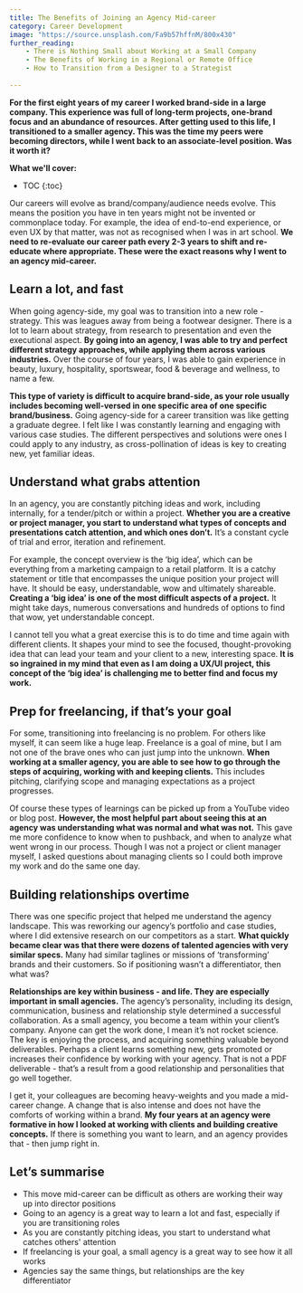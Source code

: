 ```yaml
---
title: The Benefits of Joining an Agency Mid-career
category: Career Development
image: "https://source.unsplash.com/Fa9b57hffnM/800x430"
further_reading:
    - There is Nothing Small about Working at a Small Company
    - The Benefits of Working in a Regional or Remote Office
    - How to Transition from a Designer to a Strategist
    
---
```


**For the first eight years of my career I worked brand-side in a large company. This experience was full of long-term projects, one-brand focus and an abundance of resources. After getting used to this life, I transitioned to a smaller agency. This was the time my peers were becoming directors, while I went back to an associate-level position. Was it worth it?**

**What we'll cover:**
* TOC
{:toc}

Our careers will evolve as brand/company/audience needs evolve. This means the position you have in ten years might not be invented or commonplace today. For example, the idea of end-to-end experience, or even UX by that matter, was not as recognised when I was in art school. **We need to re-evaluate our career path every 2-3 years to shift and re-educate where appropriate. These were the exact reasons why I went to an agency mid-career.**

## Learn a lot, and fast

When going agency-side, my goal was to transition into a new role - strategy. This was leagues away from being a footwear designer. There is a lot to learn about strategy, from research to presentation and even the executional aspect. **By going into an agency, I was able to try and perfect different strategy approaches, while applying them across various industries.** Over the course of four years, I was able to gain experience in beauty, luxury, hospitality, sportswear, food & beverage and wellness, to name a few. 

**This type of variety is difficult to acquire brand-side, as your role usually includes becoming well-versed in one specific area of one specific brand/business.** Going agency-side for a career transition was like getting a graduate degree. I felt like I was constantly learning and engaging with various case studies. The different perspectives and solutions were ones I could apply to any industry, as cross-pollination of ideas is key to creating new, yet familiar ideas. 

## Understand what grabs attention

In an agency, you are constantly pitching ideas and work, including internally, for a tender/pitch or within a project. **Whether you are a creative or project manager, you start to understand what types of concepts and presentations catch attention, and which ones don’t.** It’s a constant cycle of trial and error, iteration and refinement.

For example, the concept overview is the ‘big idea’, which can be everything from a marketing campaign to a retail platform. It is a catchy statement or title that encompasses the unique position your project will have. It should be easy, understandable, wow and ultimately shareable. **Creating a ‘big idea’ is one of the most difficult aspects of a project.** It might take days, numerous conversations and hundreds of options to find that wow, yet understandable concept. 

I cannot tell you what a great exercise this is to do time and time again with different clients. It shapes your mind to see the focused, thought-provoking idea that can lead your team and your client to a new, interesting space. **It is so ingrained in my mind that even as I am doing a UX/UI project, this concept of the ‘big idea’ is challenging me to better find and focus my work.** 

## Prep for freelancing, if that’s your goal

For some, transitioning into freelancing is no problem. For others like myself, it can seem like a huge leap. Freelance is a goal of mine, but I am not one of the brave ones who can just jump into the unknown. **When working at a smaller agency, you are able to see how to go through the steps of acquiring, working with and keeping clients.** This includes pitching, clarifying scope and managing expectations as a project progresses. 

Of course these types of learnings can be picked up from a YouTube video or blog post. **However, the most helpful part about seeing this at an agency was understanding what was normal and what was not.** This gave me more confidence to know when to pushback, and when to analyze what went wrong in our process. Though I was not a project or client manager myself, I asked questions about managing clients so I could both improve my work and do the same one day.

## Building relationships overtime

There was one specific project that helped me understand the agency landscape. This was reworking our agency’s portfolio and case studies, where I did extensive research on our competitors as a start. **What quickly became clear was that there were dozens of talented agencies with very similar specs.** Many had similar taglines or missions of ‘transforming’ brands and their customers. So if positioning wasn’t a differentiator, then what was?

**Relationships are key within business - and life. They are especially important in small agencies.** The agency’s personality, including its design, communication, business and relationship style determined a successful collaboration. As a small agency, you become a team within your client’s company. Anyone can get the work done, I mean it’s not rocket science. The key is enjoying the process, and acquiring something valuable beyond deliverables. Perhaps a client learns something new, gets promoted or increases their confidence by working with your agency. That is not a PDF deliverable - that’s a result from a good relationship and personalities that go well together. 

I get it, your colleagues are becoming heavy-weights and you made a mid-career change. A change that is also intense and does not have the comforts of working within a brand. **My four years at an agency were formative in how I looked at working with clients and building creative concepts.** If there is something you want to learn, and an agency provides that - then jump right in.

## Let’s summarise

- This move mid-career can be difficult as others are working their way up into director positions
- Going to an agency is a great way to learn a lot and fast, especially if you are transitioning roles
- As you are constantly pitching ideas, you start to understand what catches others' attention
- If freelancing is your goal, a small agency is a great way to see how it all works
- Agencies say the same things, but relationships are the key differentiator
